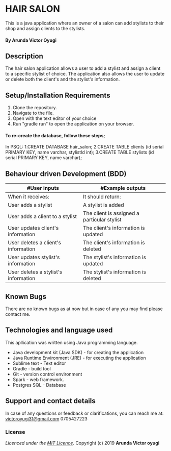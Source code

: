 # HAIR SALON

This is a java application where an owner of a salon can add stylists to their shop and assign clients to the stylists.

#### By **Arunda Victor Oyugi**

## Description

 The hair salon application allows a user to add a stylist and assign a client to a specific stylist of choice. The application also allows the user to update or delete both the client's and the stylist's information.

## Setup/Installation Requirements
1. Clone the repository.
2. Navigate to the file.
3. Open with the text editor of your choice
4. Run "gradle run" to open the application on your browser.

#### To re-create the database, follow these steps;
In PSQL:
1.CREATE DATABASE hair_salon;
2.CREATE TABLE clients (id serial PRIMARY KEY, name varchar, stylistId int);
3.CREATE TABLE stylists (id serial PRIMARY KEY, name varchar);

## Behaviour driven Development (BDD)
|#User inputs   |  #Example outputs |         
|---------------|-------------------|
|When it receives:               | It should return:                  |
| User adds a stylist             | A stylist is added                |
| User adds a client to a stylist             | The client is assigned a particular stylist |
| User updates client's information             | The client's information is updated  |
| User deletes a client's information             | The client's information is deleted |
| User updates stylist's information             | The stylist's information is updated  |
| User deletes a stylist's information             | The stylist's information is deleted |


## Known Bugs
There are no known bugs as at now but in case of any you may find please contact me.


## Technologies and language used
This apllication was written using Java programming language.

* Java development kit (Java SDK) - for creating the application
* Java Runtime Environment (JRE) - for executing the application
* Sublime text - Text editor
* Gradle - build tool
* Git - version control environment
* Spark - web framework.
* Postgres SQL - Database

## Support and contact details
In case of any questions or feedback or clarifications, you can reach me at:
victoroyugi31@gmail.com
0705427223

### License
*Licenced under the [MIT Licence](LICENCE).*
Copyright (c) 2019 **Arunda Victor oyugi**
